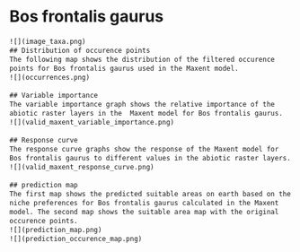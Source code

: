 # Bos frontalis gaurus 
    ![](image_taxa.png) 
    ## Distribution of occurence points 
    The following map shows the distribution of the filtered occurence points for Bos frontalis gaurus used in the Maxent model. 
    ![](occurrences.png)
    
    ## Variable importance 
    The variable importance graph shows the relative importance of the abiotic raster layers in the  Maxent model for Bos frontalis gaurus. 
    ![](valid_maxent_variable_importance.png)
    
    ## Response curve 
    The response curve graphs show the response of the Maxent model for Bos frontalis gaurus to different values in the abiotic raster layers. 
    ![](valid_maxent_response_curve.png)
    
    ## prediction map 
    The first map shows the predicted suitable areas on earth based on the niche preferences for Bos frontalis gaurus calculated in the Maxent model. The second map shows the suitable area map with the original occurence points. 
    ![](prediction_map.png)
    ![](prediction_occurence_map.png)
    
